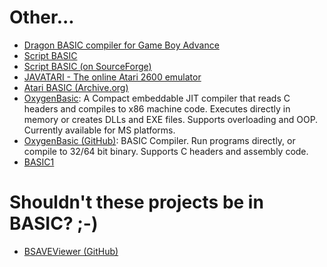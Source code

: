 # Other...

- [Dragon BASIC compiler for Game Boy Advance](https://github.com/uli/dragonbasic)
- [Script BASIC](https://www.scriptbasic.org/)
- [Script BASIC (on SourceForge)](https://sourceforge.net/projects/scriptbasic/)
- [JAVATARI - The online Atari 2600 emulator](http://javatari.org/)
- [Atari BASIC (Archive.org)](https://archive.org/search.php?query=atari%20basic)
- [OxygenBasic](https://www.oxygenbasic.org/): A Compact embeddable JIT compiler that reads C headers and compiles to x86 machine code. Executes directly in memory or creates DLLs and EXE files. Supports overloading and OOP. Currently available for MS platforms. 
- [OxygenBasic (GitHub)](https://github.com/Charles-Pegge/OxygenBasic): BASIC Compiler. Run programs directly, or compile to 32/64 bit binary.  Supports C headers and assembly code.
- [BASIC1](http://www.sydneysmith.com/wordpress/basic1/?fbclid=IwAR3ZQ-9yryCDGDKrC4pQWdZBB8oNKw-DN6U6xB9zMXgKFk8V6_s7sb2mPcU)

# Shouldn't these projects be in BASIC? ;-)

- [BSAVEViewer (GitHub)](https://github.com/ChainedLupine/BSAVEViewer)

